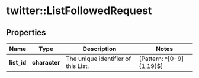 # twitter::ListFollowedRequest


## Properties
Name | Type | Description | Notes
------------ | ------------- | ------------- | -------------
**list_id** | **character** | The unique identifier of this List. | [Pattern: ^[0-9]{1,19}$] 


